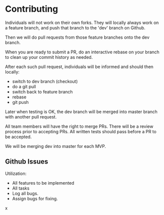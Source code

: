 # Contributing

Individuals will not work on their own forks. They will locally always work on a feature branch, and push that branch to the 'dev' branch on Github.

Then we will do pull requests from those feature branches onto the dev branch.

When you are ready to submit a PR, do an interactive rebase on your branch to clean up your commit history as needed.

After each such pull request, individuals will be informed and should then locally:

  - switch to dev branch (checkout)
  - do a git pull
  - switch back to feature branch
  - rebase
  - git push

Later when testing is OK, the dev branch will be merged into master branch with another pull request.  

All team members will have the right to merge PRs. There will be a review process prior to accepting PRs. All written tests should pass before a PR to be accepted.

We will be merging dev into master for each MVP.


## Github Issues

Utilization:

- All features to be implemented
- All tasks
- Log all bugs.
- Assign bugs for fixing.

x

